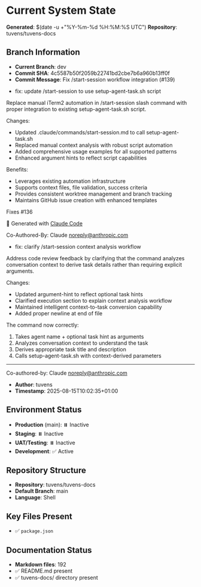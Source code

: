 # Current System State
**Generated**: $(date -u +"%Y-%m-%d %H:%M:%S UTC")
**Repository**: tuvens/tuvens-docs

## Branch Information
- **Current Branch**: dev
- **Commit SHA**: 4c5587b50f2059b22741bd2cbe7b6a960b13ff0f
- **Commit Message**: Fix /start-session workflow integration (#139)

* fix: update /start-session to use setup-agent-task.sh script

Replace manual iTerm2 automation in /start-session slash command with proper
integration to existing setup-agent-task.sh script.

Changes:
- Updated .claude/commands/start-session.md to call setup-agent-task.sh
- Replaced manual context analysis with robust script automation
- Added comprehensive usage examples for all supported patterns
- Enhanced argument hints to reflect script capabilities

Benefits:
- Leverages existing automation infrastructure
- Supports context files, file validation, success criteria
- Provides consistent worktree management and branch tracking
- Maintains GitHub issue creation with enhanced templates

Fixes #136

🤖 Generated with [Claude Code](https://claude.ai/code)

Co-Authored-By: Claude <noreply@anthropic.com>

* fix: clarify /start-session context analysis workflow

Address code review feedback by clarifying that the command analyzes conversation
context to derive task details rather than requiring explicit arguments.

Changes:
- Updated argument-hint to reflect optional task hints
- Clarified execution section to explain context analysis workflow
- Maintained intelligent context-to-task conversion capability
- Added proper newline at end of file

The command now correctly:
1. Takes agent name + optional task hint as arguments
2. Analyzes conversation context to understand the task
3. Derives appropriate task title and description
4. Calls setup-agent-task.sh with context-derived parameters

---------

Co-authored-by: Claude <noreply@anthropic.com>
- **Author**: tuvens
- **Timestamp**: 2025-08-15T10:02:35+01:00

## Environment Status
- **Production** (main): ⏸️ Inactive
- **Staging**: ⏸️ Inactive
- **UAT/Testing**: ⏸️ Inactive
- **Development**: ✅ Active

## Repository Structure
- **Repository**: tuvens/tuvens-docs
- **Default Branch**: main
- **Language**: Shell

## Key Files Present
- ✅ `package.json`

## Documentation Status
- **Markdown files**: 192
- ✅ README.md present
- ✅ tuvens-docs/ directory present
